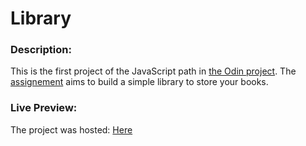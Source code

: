 # Library
### Description:
This is the first project of the JavaScript path in [the Odin project](https://www.theodinproject.com/). The [assignement](https://www.theodinproject.com/lessons/javascript-library) aims to build a simple library to store your books. 

### Live Preview:
The project was hosted: [Here](https://mhdsulaimantan.github.io/Library/)
